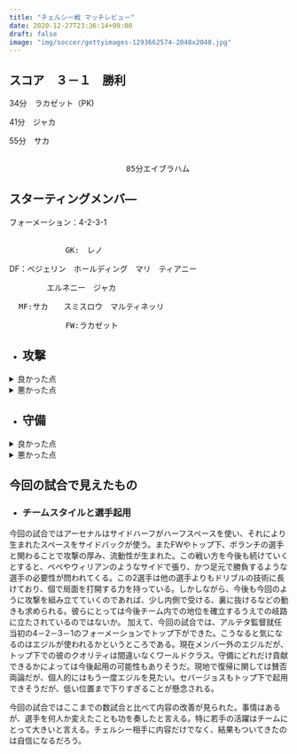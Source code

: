 ```yaml
---
title: "チェルシー戦 マッチレビュー"
date: 2020-12-27T23:36:14+09:00
draft: false
image: "img/soccer/gettyimages-1293662574-2048x2048.jpg"
---
```


## スコア　３－１　勝利
34分　ラカゼット（PK)

41分　ジャカ

55分　サカ

<pre>                               
                         85分エイブラハム
</pre>
## スターティングメンバ―
<!--more-->
フォーメーション：4-2-3-1

<pre>               
            GK:　レノ
</pre>

DF：ベジェリン　ホールディング　マリ　ティアニー
<pre>
        エルネニー　ジャカ
</pre>

<pre>  MF:サカ　　スミスロウ　マルティネッリ
</pre>
<pre>            FW:ラカゼット
</pre>

+ ## 攻撃

<details><summary> 良かった点
</summary>これまでの試合で課題とされていた流動性、連携が大きく改善されていた。前線に配置されたサカ、スミスロウ、マルティネッリ、ラカゼットがお互いの距離感を近く保ち、速い攻撃が可能になっていた。前節まではボールを奪っても後ろで回して整えてからサイドを崩すといった場面が多かったが、今回の試合ではラカゼットにボールが入ったときにはスミスロウ、サカ、マルティネッリが動き出しており、そのまま攻撃入れていた。左サイドからの攻撃では、マルティネッリがハーフスペースに立つことでラカゼットとの距離を保とともに左サイドバックのティアニーの前にスペースを作ることでチャンスを作っていた。またジャカがここに加わることで、サイドを崩しやすくなったことも大きい。一方右サイドは左サイドと同様に、サカがハーフスペースに立つことでベジェリンのオーバーラップするスペースを空け、自身はカットインからシュートに持ち込めるようにしていた。二点目のフリーキックはこの形で獲得した。スミスロウは中央でラカゼットとの関係を築くだけでなく両サイドに流れることで、サイドで数的優位の状態を作り出していた。3点目のシーンはサイドに流れたスミスロウのスペースにベジェリンがインナーラップ。そこから生まれたスペースでサカがボールを受けてゴールを決めた。今までもサイドから崩すという形はとっていたが、流動性のある攻撃ではなかったため、あまり機能していなかった。今回はそこに流動性が生まれたことで、得点につながったと言える。</details>
<details><summary> 悪かった点
</summary>今回の試合ではエルネニーの判断の遅さやミスが目立った。パスが引っかかることや相手に奪われてカウンターという形を数回つくられた。奪われこそしなかったが危険な場面もいくつか見受けられた。ベジェリンはウィリアンの時よりは連携が改善されていたが、クロスの質が低く、相手にカウンターにつながってしまう場面もあった。交代で入ったペペとウィロックは攻撃で持ち味を発揮できなかった。ペペは普段配置される右ではなく左だったが、サイドバックが高い位置をとるアーセナルの戦術では、サイドに張って足元で受けるペペやウィリアンのような選手は合わないのかもしれない。ウィロックもスミスロウと比べ、攻撃に絡むシーンが少なった。</details>







+ ## 守備
<details><summary>良かった点
</summary>守備面でも前線4枚の選手たちは勝利に大きく貢献していた。前線からプレスをかけ続け、相手のビルドアップを妨害できていた。どこでボールを奪いたいかが、明確になっていたため、これまでの試合のように人数はそろっているが守れていない、ボールを奪えないという状況は少なかった。相手のアンカーに対してはトップ下のスミスロウがしっかりと対応できていた。ティアニーとマルティネッリの間のスペースにパスが供給されたときはピンチになることもあったが、CBが体を張って防いでいた。プリシッチに持ち込まれることはあったものの、同選手のクオリティを考慮すれば仕方ないともいえる。個で打開されることはあったが、ここ数試合と比べ、組織的な攻撃で崩されることは少なかったと言える。レノはいつも通りの守護神ぶりを発揮してくれた。流れが相手に傾いたところでのPKストップで悪い流れを断ち、勝利を引き寄せてくれた。</details>

<details><summary> 悪かった点
</summary>ホールディングのクリアが不十分で、相手の2次攻撃につながるシーンが多かった。大きなミスは少ない選手だが、クリアの質は高めてほしい。両サイドバックが上がったスペースのカバーにエルネニーとジャカの力では至らない点が見受けられた。これはこの力の部分が大きいので仕方ないかもしれないが、強度があると良い。今回の試合にはガブリエルとパーティが出場していないため、そこがそろえば安定してくるだろう。ぺぺは相手のサイドバックへのコースは切れていたが、ボール保持者との距離が遠くプレッシャーをかけれていなかった。ウィロックは守備面でカウンターに対応するなど良いところもあったが、軽い対応も目立ち、失点につながってしまった。</details>



## 今回の試合で見えたもの

+ ### チームスタイルと選手起用
今回の試合ではアーセナルはサイドハーフがハーフスペースを使い、それにより生まれたスペースをサイドバックが使う。またFWやトップ下、ボランチの選手と関わることで攻撃の厚み、流動性が生まれた。この戦い方を今後も続けていくとすると、ペペやウィリアンのようなサイドで張り、かつ足元で勝負するような選手の必要性が問われてくる。この2選手は他の選手よりもドリブルの技術に長けており、個で局面を打開する力を持っている。しかしながら、今後も今回のように攻撃を組み立てていくのであれば、少し内側で受ける、裏に抜けるなどの動きも求められる。彼らにとっては今後チーム内での地位を確立するうえでの岐路に立たされているのではないか。
加えて、今回の試合では、アルテタ監督就任当初の4－2－3－1のフォーメーションでトップ下ができた。こうなると気になるのはエジルが使われるかというところである。現在メンバー外のエジルだが、トップ下での彼のクオリティは間違いなくワールドクラス。守備にどれだけ貢献できるかによっては今後起用の可能性もありそうだ。現地で復帰に関しては賛否両論だが、個人的にはもう一度エジルを見たい。セバージョスもトップ下で起用できそうだが、低い位置まで下りすぎることが懸念される。


今回の試合ではここまでの数試合と比べて内容の改善が見られた。事情はあるが、選手を何人か変えたことも功を奏したと言える。特に若手の活躍はチームにとって大きいと言える。チェルシー相手に内容だけでなく、結果もついてきたのは自信になるだろう。

>